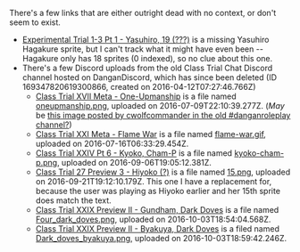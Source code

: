 There's a few links that are either outright dead with no context, or don't seem to exist.
- [Experimental Trial 1-3 Pt 1 - Yasuhiro, 19 (???)](https://old.reddit.com/r/DanganRoleplay/comments/8yvki5/comment/e2ev0wu) is a missing Yasuhiro Hagakure sprite, but I can't track what it might have even been -- Hagakure only has 18 sprites (0 indexed), so no clue about this one.
- There's a few Discord uploads from the old Class Trial Chat Discord channel hosted on DanganDiscord, which has since been deleted (ID 169347820619300866, created on 2016-04-12T07:27:46.766Z) 
	- [Class Trial XVII Meta - One-Upmanship](https://old.reddit.com/r/DanganRoleplay/comments/4s40ct/comment/d56bye3) is a file named [oneupmanship.png](https://cdn.discordapp.com/attachments/169347820619300866/201460135607009282/oneupmanship.png), uploaded on 2016-07-09T22:10:39.277Z. (*May* be [this image posted by cwolfcommander in the old #danganroleplay channel?](https://i.imgur.com/e0ZU1LR.jpg))
	- [Class Trial XXI Meta - Flame War](https://old.reddit.com/r/DanganRoleplay/comments/4xrp2y/comment/d6iasv5) is a file named [flame-war.gif](https://cdn.discordapp.com/attachments/169347820619300866/203761005694681088/flame-war.gif), uploaded on 2016-07-16T06:33:29.454Z.
	- [Class Trial XXIV Pt 6 - Kyoko, Cham-P](https://old.reddit.com/r/DanganRoleplay/comments/51fkku/comment/d7bswap) is a file named [kyoko-cham-p.png](https://cdn.discordapp.com/attachments/169347820619300866/222794350093008896/kyoko-cham-p.png), uploaded on 2016-09-06T19:05:12.381Z.
	- [Class Trial 27 Preview 3 - Hiyoko (?)](https://old.reddit.com/r/DanganRoleplay/comments/53u641/comment/d7w8m1t) is a file named [15.png](https://cdn.discordapp.com/attachments/169347820619300866/228231920448700417/15.png), uploaded on 2016-09-21T19:12:10.179Z. This one I have a replacement for, because the user was playing as Hiyoko earlier and her 15th sprite does match the text.
	- [Class Trial XXIX Preview II - Gundham, Dark Doves](https://old.reddit.com/r/DanganRoleplay/comments/55j7jp/comment/d8chc9h) is a file named [Four_dark_doves.png](https://cdn.discordapp.com/attachments/169347820619300866/232576021453340672/Four_dark_doves.png), uploaded on 2016-10-03T18:54:04.568Z.
	- [Class Trial XXIX Preview II - Byakuya, Dark Doves](https://old.reddit.com/r/DanganRoleplay/comments/55j7jp/trial_xxix_preview_ii_the_murder_of_mahiru/d8chgto/) is a filed named [Dark_doves_byakuya.png](https://cdn.discordapp.com/attachments/169347820619300866/232577437777657858/Dark_doves_byakuya.png), uploaded on 2016-10-03T18:59:42.246Z.